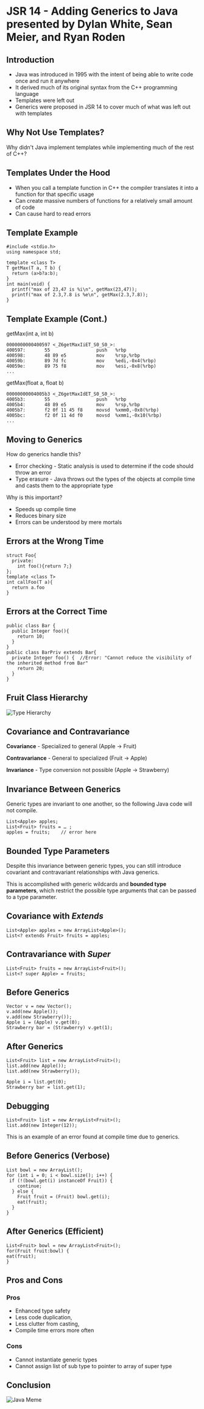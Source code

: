 # JSR 14 - Adding Generics to Java presented by Dylan White, Sean Meier, and Ryan Roden

## Introduction
* Java was introduced in 1995 with the intent of being able to write code once and run it anywhere
* It derived much of its original syntax from the C++ programming language
* Templates were left out
* Generics were proposed in JSR 14 to cover much of what was left out with templates

## Why Not Use Templates?
Why didn't Java implement templates while implementing much of the rest of C++?

## Templates Under the Hood
* When you call a template function in C++ the compiler translates it into a function for that specific usage
* Can create massive numbers of functions for a relatively small amount of code
* Can cause hard to read errors

## Template Example
    #include <stdio.h>
    using namespace std;

    template <class T>
    T getMax(T a, T b) {
      return (a>b?a:b);
    }
    int main(void) {
      printf("max of 23,47 is %i\n", getMax(23,47));
      printf("max of 2.3,7.8 is %e\n", getMax(2.3,7.8));
    }

## Template Example (Cont.)
getMax(int a, int b)

    0000000000400597 <_Z6getMaxIiET_S0_S0_>:
    400597:       55                 push   %rbp
    400598:       48 89 e5           mov    %rsp,%rbp
    40059b:       89 7d fc           mov    %edi,-0x4(%rbp)
    40059e:       89 75 f8           mov    %esi,-0x8(%rbp)
    ...

getMax(float a, float b)

    00000000004005b3 <_Z6getMaxIdET_S0_S0_>:
    4005b3:       55                 push   %rbp
    4005b4:       48 89 e5           mov    %rsp,%rbp
    4005b7:       f2 0f 11 45 f8     movsd  %xmm0,-0x8(%rbp)
    4005bc:       f2 0f 11 4d f0     movsd  %xmm1,-0x10(%rbp)
    ...

## Moving to Generics
How do generics handle this?

* Error checking - Static analysis is used to determine if the code should throw an error
* Type erasure - Java throws out the types of the objects at compile time and casts them to the appropriate type

Why is this important?

* Speeds up compile time
* Reduces binary size
* Errors can be understood by mere mortals

## Errors at the Wrong Time
    struct Foo{
      private:
        int foo(){return 7;}
    };
    template <class T>
    int callFoo(T a){
      return a.foo
    }
    
## Errors at the Correct Time
    public class Bar {
      public Integer foo(){
        return 10;
      }
    }
    public class BarPriv extends Bar{
      private Integer foo() {  //Error: "Cannot reduce the visibility of the inherited method from Bar"
        return 20;
      }
    }
    
## Fruit Class Hierarchy
![Type Hierarchy][1]

## Covariance and Contravariance

**Covariance** - Specialized to general (Apple -> Fruit)

**Contravariance** - General to specialized (Fruit -> Apple)

**Invariance** - Type conversion not possible (Apple -> Strawberry)

## Invariance Between Generics
Generic types are invariant to one another, so the following Java code will not compile.

	List<Apple> apples;
	List<Fruit> fruits = … ;
	apples = fruits;	// error here

	
## Bounded Type Parameters
Despite this invariance between generic types, you can still introduce covariant and contravariant relationships with Java generics. 

This is accomplished with generic wildcards and **bounded type parameters**, which restrict the possible type arguments that can be passed to a type parameter.

## Covariance with *Extends*
	List<Apple> apples = new ArrayList<Apple>();
	List<? extends Fruit> fruits = apples;
	
## Contravariance with *Super*
	List<Fruit> fruits = new ArrayList<Fruit>();
	List<? super Apple> = fruits;

## Before Generics
	Vector v = new Vector();
	v.add(new Apple());
	v.add(new Strawberry());
	Apple i = (Apple) v.get(0);
	Strawberry bar = (Strawberry) v.get(1);

## After Generics
	List<Fruit> list = new ArrayList<Fruit>();
	list.add(new Apple());
	list.add(new Strawberry());

	Apple i = list.get(0);
	Strawberry bar = list.get(1);

## Debugging
	List<Fruit> list = new ArrayList<Fruit>();
	list.add(new Integer(12));
	
This is an example of an error found at compile time due to generics.

## Before Generics (Verbose)
	List bowl = new ArrayList();
	for (int i = 0; i < bowl.size(); i++) {
 	 if (!(bowl.get(i) instanceOf Fruit)) {
	    continue;
	  } else {
	    Fruit fruit = (Fruit) bowl.get(i);
	    eat(fruit);
	  }
	}

## After Generics (Efficient)
	List<Fruit> bowl = new ArrayList<Fruit>();
	for(Fruit fruit:bowl) {
  	eat(fruit);
	}

## Pros and Cons
### Pros 
 * Enhanced type safety
 * Less code duplication, 
 * Less clutter from casting, 
 * Compile time errors more often
 
### Cons 
* Cannot instantiate generic types 
* Cannot assign list of sub type to pointer to array of super type

## Conclusion
![Java Meme][2]

[1]: images/real_tree.png
[2]: images/java_meme.jpg


